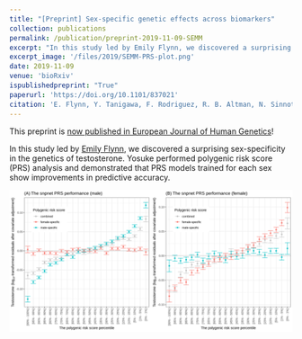 ```yaml
---
title: "[Preprint] Sex-specific genetic effects across biomarkers"
collection: publications
permalink: /publication/preprint-2019-11-09-SEMM
excerpt: "In this study led by Emily Flynn, we discovered a surprising sex-specificity in the genetics of testosterone. Yosuke performed polygenic risk score (PRS) analysis and demonstrated that PRS models trained for each sex show improvements in predictive accuracy."
excerpt_image: '/files/2019/SEMM-PRS-plot.png'
date: 2019-11-09
venue: 'bioRxiv'
ispublishedpreprint: "True"
paperurl: 'https://doi.org/10.1101/837021'
citation: 'E. Flynn, Y. Tanigawa, F. Rodriguez, R. B. Altman, N. Sinnott-Armstrong, M. A. Rivas, Sex-specific genetic effects across biomarkers. bioRxiv, 837021 (2019).'
---
```


This preprint is [now published in European Journal of Human Genetics](/publication/2020-09-01-SEMM)!

In this study led by [Emily Flynn](https://datascience.stanford.edu/people/emily-flynn), we discovered a surprising sex-specificity in the genetics of testosterone. Yosuke performed polygenic risk score (PRS) analysis and demonstrated that PRS models trained for each sex show improvements in predictive accuracy.

![SEMM PRS figure](/files/2019/SEMM-PRS-plot.png)
